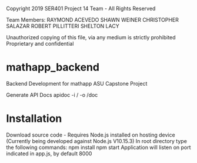 Copyright 2019 SER401 Project 14 Team - All Rights Reserved

Team Members: 
RAYMOND ACEVEDO
SHAWN WEINER
CHRISTOPHER SALAZAR
ROBERT PILLITTERI
SHELTON LACY 

Unauthorized copying of this file, via any medium is strictly prohibited
Proprietary and confidential


# mathapp_backend
 Backend Development for mathapp ASU Capstone Project
 
 Generate API Docs
 apidoc -i / -o /doc
 
 # Installation
 Download source code -
 Requires Node.js installed on hosting device (Currently being developed against Node.js V10.15.3)
 In root directory type the following commands:
  npm install
  npm start
 Application will listen on port indicated in app.js, by default 8000
 
 

